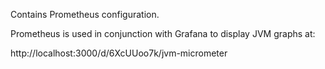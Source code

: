 Contains Prometheus configuration.

Prometheus is used in conjunction with Grafana to display JVM graphs at: 

http://localhost:3000/d/6XcUUoo7k/jvm-micrometer
